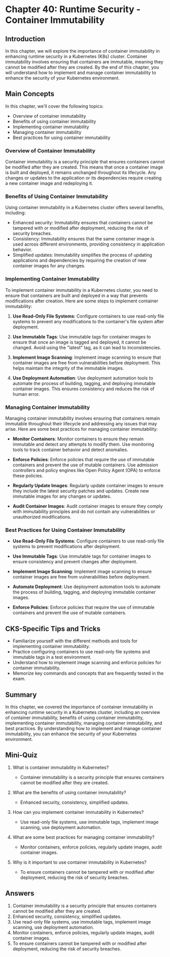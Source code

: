 # Chapter 40: Runtime Security - Container Immutability

## Introduction

In this chapter, we will explore the importance of container immutability in enhancing runtime security in a Kubernetes (K8s) cluster. Container immutability involves ensuring that containers are immutable, meaning they cannot be modified after they are created. By the end of this chapter, you will understand how to implement and manage container immutability to enhance the security of your Kubernetes environment.

## Main Concepts

In this chapter, we'll cover the following topics:
- Overview of container immutability
- Benefits of using container immutability
- Implementing container immutability
- Managing container immutability
- Best practices for using container immutability

### Overview of Container Immutability

Container immutability is a security principle that ensures containers cannot be modified after they are created. This means that once a container image is built and deployed, it remains unchanged throughout its lifecycle. Any changes or updates to the application or its dependencies require creating a new container image and redeploying it.

### Benefits of Using Container Immutability

Using container immutability in a Kubernetes cluster offers several benefits, including:
- Enhanced security: Immutability ensures that containers cannot be tampered with or modified after deployment, reducing the risk of security breaches.
- Consistency: Immutability ensures that the same container image is used across different environments, providing consistency in application behavior.
- Simplified updates: Immutability simplifies the process of updating applications and dependencies by requiring the creation of new container images for any changes.

### Implementing Container Immutability

To implement container immutability in a Kubernetes cluster, you need to ensure that containers are built and deployed in a way that prevents modifications after creation. Here are some steps to implement container immutability:

1. **Use Read-Only File Systems**: Configure containers to use read-only file systems to prevent any modifications to the container's file system after deployment.

2. **Use Immutable Tags**: Use immutable tags for container images to ensure that once an image is tagged and deployed, it cannot be changed. Avoid using the "latest" tag, as it can lead to inconsistencies.

3. **Implement Image Scanning**: Implement image scanning to ensure that container images are free from vulnerabilities before deployment. This helps maintain the integrity of the immutable images.

4. **Use Deployment Automation**: Use deployment automation tools to automate the process of building, tagging, and deploying immutable container images. This ensures consistency and reduces the risk of human error.

### Managing Container Immutability

Managing container immutability involves ensuring that containers remain immutable throughout their lifecycle and addressing any issues that may arise. Here are some best practices for managing container immutability:

- **Monitor Containers**: Monitor containers to ensure they remain immutable and detect any attempts to modify them. Use monitoring tools to track container behavior and detect anomalies.

- **Enforce Policies**: Enforce policies that require the use of immutable containers and prevent the use of mutable containers. Use admission controllers and policy engines like Open Policy Agent (OPA) to enforce these policies.

- **Regularly Update Images**: Regularly update container images to ensure they include the latest security patches and updates. Create new immutable images for any changes or updates.

- **Audit Container Images**: Audit container images to ensure they comply with immutability principles and do not contain any vulnerabilities or unauthorized modifications.

### Best Practices for Using Container Immutability

- **Use Read-Only File Systems**: Configure containers to use read-only file systems to prevent modifications after deployment.

- **Use Immutable Tags**: Use immutable tags for container images to ensure consistency and prevent changes after deployment.

- **Implement Image Scanning**: Implement image scanning to ensure container images are free from vulnerabilities before deployment.

- **Automate Deployment**: Use deployment automation tools to automate the process of building, tagging, and deploying immutable container images.

- **Enforce Policies**: Enforce policies that require the use of immutable containers and prevent the use of mutable containers.

## CKS-Specific Tips and Tricks

- Familiarize yourself with the different methods and tools for implementing container immutability.
- Practice configuring containers to use read-only file systems and immutable tags in a test environment.
- Understand how to implement image scanning and enforce policies for container immutability.
- Memorize key commands and concepts that are frequently tested in the exam.

## Summary

In this chapter, we covered the importance of container immutability in enhancing runtime security in a Kubernetes cluster, including an overview of container immutability, benefits of using container immutability, implementing container immutability, managing container immutability, and best practices. By understanding how to implement and manage container immutability, you can enhance the security of your Kubernetes environment.

## Mini-Quiz

1. What is container immutability in Kubernetes?
   - Container immutability is a security principle that ensures containers cannot be modified after they are created.

2. What are the benefits of using container immutability?
   - Enhanced security, consistency, simplified updates.

3. How can you implement container immutability in Kubernetes?
   - Use read-only file systems, use immutable tags, implement image scanning, use deployment automation.

4. What are some best practices for managing container immutability?
   - Monitor containers, enforce policies, regularly update images, audit container images.

5. Why is it important to use container immutability in Kubernetes?
   - To ensure containers cannot be tampered with or modified after deployment, reducing the risk of security breaches.

## Answers

1. Container immutability is a security principle that ensures containers cannot be modified after they are created.
2. Enhanced security, consistency, simplified updates.
3. Use read-only file systems, use immutable tags, implement image scanning, use deployment automation.
4. Monitor containers, enforce policies, regularly update images, audit container images.
5. To ensure containers cannot be tampered with or modified after deployment, reducing the risk of security breaches.
